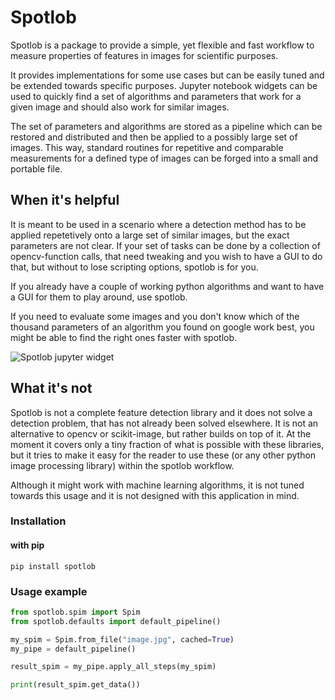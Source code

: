# Spotlob

Spotlob is a package to provide a simple, yet flexible
and fast workflow to measure properties of features in
images for scientific purposes.

It provides implementations for some use cases but can
be easily tuned and be extended towards specific purposes.
Jupyter notebook widgets can be used to quickly find a
set of algorithms and parameters that work for a given
image and should also work for similar images.

The set of parameters and algorithms are stored as a
pipeline which can be restored and distributed and 
then be applied to a possibly large set of images.
This way, standard routines for repetitive and comparable
measurements for a defined type of images can be forged
into a small and portable file.

## When it's helpful

It is meant to be used in a scenario where a detection method
has to be applied repetetively onto a large set of similar images,
but the exact parameters are not clear.
If your set of tasks can be done by a collection of opencv-function
calls, that need tweaking and you wish to have a GUI to do that, 
but without to lose scripting options, spotlob is for you.

If you already have a couple of working python algorithms and
want to have a GUI for them to play around, use spotlob.

If you need to evaluate some images and you don't know which
of the thousand parameters of an algorithm you found on
google work best, you might be able to find the right ones
faster with spotlob.

![Spotlob jupyter widget](/preview_edit.gif)

## What it's not

Spotlob is not a complete feature detection library and it does
not solve a detection problem, that has not already been solved
elsewhere.
It is not an alternative to opencv or scikit-image, but
rather builds on top of it.
At the moment it covers only a tiny fraction of what is possible
with these libraries, but it tries to make it easy for the
reader to use these (or any other python image processing library) 
within the spotlob workflow.

Although it might work with machine learning algorithms, it is
not tuned towards this usage and it is not designed with this
application in mind.

### Installation

#### with pip
```
pip install spotlob
```

### Usage example

```python
from spotlob.spim import Spim
from spotlob.defaults import default_pipeline()

my_spim = Spim.from_file("image.jpg", cached=True)
my_pipe = default_pipeline()

result_spim = my_pipe.apply_all_steps(my_spim)

print(result_spim.get_data())
```
